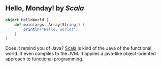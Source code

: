 ## Hello, Monday! by *Scala*	
```scala
object HelloWorld {
	def main(args: Array[String]) {
		println("Hello, world!")
	}
}
```
Does it remind you of Java? [Scala](http://www.scala-lang.org/) is kind of the Java of the functional world. It even compiles to the JVM. It applies a java-like object-oriented approach to functional programming.